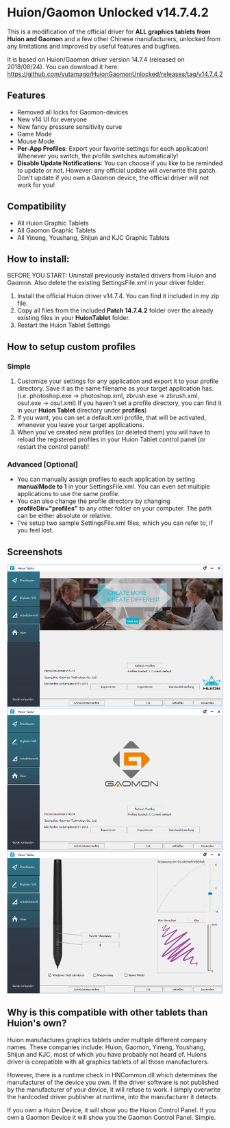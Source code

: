 # Huion/Gaomon Unlocked v14.7.4.2

This is a modification of the official driver for **ALL graphics tablets from Huion and Gaomon** and a few other Chinese manufacturers, unlocked from any limitations and improved by useful features and bugfixes.

It is based on Huion/Gaomon driver version 14.7.4 (released on 2018/08/24).
You can download it here: https://github.com/yutamago/HuionGaomonUnlocked/releases/tag/v14.7.4.2

## Features
- Removed all locks for Gaomon-devices
- New v14 UI for everyone
- New fancy pressure sensitivity curve
- Game Mode
- Mouse Mode
- **Per-App Profiles**: Export your favorite settings for each application! Whenever you switch, the profile switches automatically!
- **Disable Update Notifications**: You can choose if you like to be reminded to update or not. However: any official update will overwrite this patch. Don't update if you own a Gaomon device, the official driver will not work for you!

## Compatibility
- All Huion Graphic Tablets
- All Gaomon Graphic Tablets
- All Yineng, Youshang, Shijun and KJC Graphic Tablets

## How to install:

BEFORE YOU START: Uninstall previously installed drivers from Huion and Gaomon. Also delete the existing SettingsFile.xml in your driver folder.

1. Install the official Huion driver v14.7.4. You can find it included in my zip file.
2. Copy all files from the included **Patch 14.7.4.2** folder over the already existing files in your **HuionTablet** folder.
3. Restart the Huion Tablet Settings

## How to setup custom profiles
### Simple
1. Customize your settings for any application and export it to your profile directory. Save it as the same filename as your target application has. (i.e. photoshop.exe -> photoshop.xml, zbrush.exe -> zbrush.xml, osu!.exe -> osu!.xml)
If you haven't set a profile directory, you can find it in your **Huion Tablet** directory under **profiles**)
2. If you want, you can set a default.xml profile, that will be activated, whenever you leave your target applications.
3. When you've created new profiles (or deleted them) you will have to reload the registered profiles in your Huion Tablet control panel (or restart the control panel)!

### Advanced [Optional]
- You can manually assign profiles to each application by setting **manualMode to 1** in your SettingsFile.xml. You can even set multiple applications to use the same profile.
- You can also change the profile directory by changing **profileDir="profiles"** to any other folder on your computer. The path can be either absolute or relative.
- I've setup two sample SettingsFile.xml files, which you can refer to, if you feel lost.

## Screenshots
<img src="https://github.com/yutamago/HuionGaomonUnlocked/raw/master/about.png" alt="" width="600" />
<img src="https://github.com/yutamago/HuionGaomonUnlocked/raw/master/about_gaomon.png" alt="" width="600" />
<img src="https://github.com/yutamago/HuionGaomonUnlocked/raw/master/pen-settings.png" alt="" width="600" />

## Why is this compatible with other tablets than Huion's own?
Huion manufactures graphics tablets under multiple different company names. These companies include: Huion, Gaomon, Yineng, Youshang, Shijun and KJC, most of which you have probably not heard of.
Huions driver is compatible with all graphics tablets of all those manufacturers.

However, there is a runtime check in HNCommon.dll which determines the manufacturer of the device you own. If the driver software is not published by the manufacturer of your device, it will refuse to work. I simply overwrite the hardcoded driver publisher at runtime, into the manufacturer it detects.

If you own a Huion Device, it will show you the Huion Control Panel. If you own a Gaomon Device it will show you the Gaomon Control Panel. Simple.
